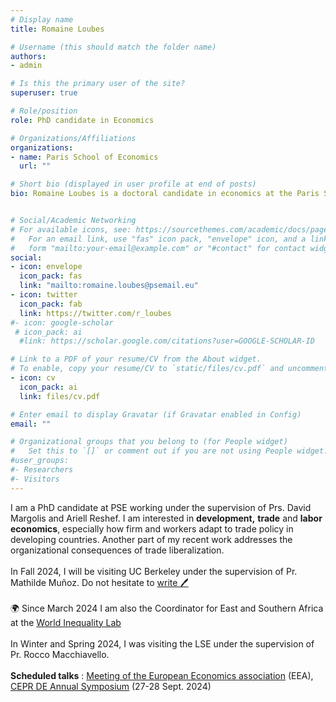 ```yaml
---
# Display name
title: Romaine Loubes

# Username (this should match the folder name)
authors:
- admin

# Is this the primary user of the site?
superuser: true

# Role/position
role: PhD candidate in Economics

# Organizations/Affiliations
organizations:
- name: Paris School of Economics 
  url: ""

# Short bio (displayed in user profile at end of posts)
bio: Romaine Loubes is a doctoral candidate in economics at the Paris School of Economics, working in trade, labor and development. 


# Social/Academic Networking
# For available icons, see: https://sourcethemes.com/academic/docs/page-builder/#icons
#   For an email link, use "fas" icon pack, "envelope" icon, and a link in the
#   form "mailto:your-email@example.com" or "#contact" for contact widget.
social:
- icon: envelope
  icon_pack: fas
  link: "mailto:romaine.loubes@psemail.eu"
- icon: twitter
  icon_pack: fab
  link: https://twitter.com/r_loubes
#- icon: google-scholar
 # icon_pack: ai
  #link: https://scholar.google.com/citations?user=GOOGLE-SCHOLAR-ID

# Link to a PDF of your resume/CV from the About widget.
# To enable, copy your resume/CV to `static/files/cv.pdf` and uncomment the lines below.
- icon: cv
  icon_pack: ai
  link: files/cv.pdf

# Enter email to display Gravatar (if Gravatar enabled in Config)
email: ""

# Organizational groups that you belong to (for People widget)
#   Set this to `[]` or comment out if you are not using People widget.
#user_groups:
#- Researchers
#- Visitors
---
```


I am a PhD candidate at PSE working under the supervision of Prs. David Margolis and Ariell Reshef. I am interested in **development,** **trade** and **labor economics**, especially how firm and workers adapt to trade policy in developing countries. Another part of my recent work addresses the organizational consequences of trade liberalization. <br><br>
In Fall 2024, I will be visiting UC Berkeley under the supervision of Pr. Mathilde Muñoz. Do not hesitate to <a href = mailto:romaine.loubes@psemail.eu></u>write :pen:</a></u> <br><br> 
&#127757; Since March 2024 I am also the Coordinator for East and Southern Africa at the <a href= https://inequalitylab.world/en/ ></u> World Inequality Lab</a></u> <br><br>
In Winter and Spring 2024, I was visiting the LSE under the supervision of Pr. Rocco Macchiavello.<br><br>
**Scheduled talks** : <a href=https://eea-esem-congresses.org/></u> Meeting of the European Economics association</a></u> (EEA), <a href=https://cepr.org/events/event-series/development-economics-symposium/cepr-development-economics-annual-symposium-15/></u> CEPR DE Annual Symposium</a></u> (27-28 Sept. 2024)


